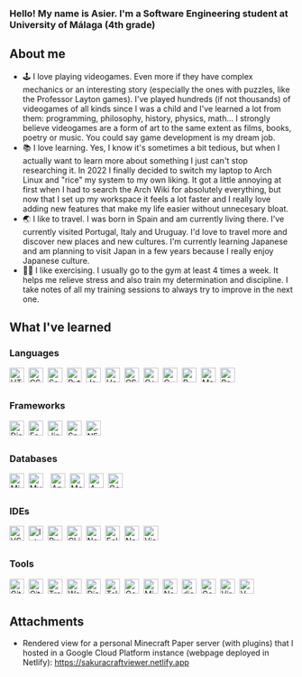 ### Hello! My name is Asier. I'm a Software Engineering student at University of Málaga (4th grade)

## About me

- 🕹 I love playing videogames. Even more if they have complex mechanics or an interesting story (especially the ones with puzzles, like the Professor Layton games). I've played hundreds (if not thousands) of videogames of all kinds since I was a child and I've learned a lot from them: programming, philosophy, history, physics, math... I strongly believe videogames are a form of art to the same extent as films, books, poetry or music. You could say game development is my dream job.
- 📚 I love learning. Yes, I know it's sometimes a bit tedious, but when I actually want to learn more about something I just can't stop researching it. In 2022 I finally decided to switch my laptop to Arch Linux and "rice" my system to my own liking. It got a little annoying at first when I had to search the Arch Wiki for absolutely everything, but now that I set up my workspace it feels a lot faster and I really love adding new features that make my life easier without unnecesary bloat.
- 🌏 I like to travel. I was born in Spain and am currently living there. I've currently visited Portugal, Italy and Uruguay. I'd love to travel more and discover new places and new cultures. I'm currently learning Japanese and am planning to visit Japan in a few years because I really enjoy Japanese culture.
- 🏋️‍♂️ I like exercising. I usually go to the gym at least 4 times a week. It helps me relieve stress and also train my determination and discipline. I take notes of all my training sessions to always try to improve in the next one.

## What I've learned

### Languages

<img title="HTML5" style="padding-right:5px;" align="left" alt="HTML5" width="26px" src="https://cdn.jsdelivr.net/npm/simple-icons@7.21.0/icons/html5.svg"/>

<img title="CSS" style="padding-right:5px;" align="left" alt="CSS" width="26px" src="https://cdn.jsdelivr.net/npm/simple-icons@7.21.0/icons/css3.svg"/>

<img title="Sass" style="padding-right:5px;" align="left" alt="Sass" width="26px" src="https://cdn.jsdelivr.net/npm/simple-icons@7.21.0/icons/sass.svg"/>

<img title="Python" style="padding-right:5px;" align="left" alt="Python" width="26px" src="https://cdn.jsdelivr.net/npm/simple-icons@7.21.0/icons/python.svg"/>

<img title="Java" style="padding-right:5px;" align="left" alt="Java" width="26px" src="https://cdn.jsdelivr.net/npm/programming-languages-logos@0.0.3/src/java/java.png"/>

<img title="Haskell" style="padding-right:5px;" align="left" alt="Haskell" width="26px" src="https://cdn.jsdelivr.net/npm/simple-icons@7.21.0/icons/haskell.svg"/>

<img title="C#" style="padding-right:5px;" align="left" alt="CSharp" width="26px" src="https://cdn.jsdelivr.net/npm/simple-icons@7.21.0/icons/csharp.svg"/>

<img title="C++" style="padding-right:5px;" align="left" alt="C++" width="26px" src="https://cdn.jsdelivr.net/npm/simple-icons@7.21.0/icons/cplusplus.svg"/>

<img title="C" style="padding-right:5px;" align="left" alt="C" width="26px" src="https://cdn.jsdelivr.net/npm/simple-icons@7.21.0/icons/c.svg"/>

<img title="R" style="padding-right:5px;" align="left" alt="R" width="26px" src="https://cdn.jsdelivr.net/npm/simple-icons@7.21.0/icons/r.svg"/>

<img title="Markdown" style="padding-right:5px;" align="left" alt="Markdown" width="26px" src="https://cdn.jsdelivr.net/npm/simple-icons@7.21.0/icons/markdown.svg"/>

<img title="Bash" style="padding-right:5px;" align="left" alt="Bash" width="26px" src="https://cdn.jsdelivr.net/npm/simple-icons@7.21.0/icons/gnubash.svg"/>

<br/>
<br/>

### Frameworks

<img title="Django" style="padding-right:5px;" align="left" alt="Django" width="26px" src="https://cdn.jsdelivr.net/npm/simple-icons@7.21.0/icons/django.svg"/>

<img title="FastAPI" style="padding-right:5px;" align="left" alt="FastAPI" width="26px" src="https://cdn.jsdelivr.net/npm/simple-icons@7.21.0/icons/fastapi.svg"/>

<img title="Jinja" style="padding-right:5px;" align="left" alt="Jinja" width="26px" src="https://cdn.jsdelivr.net/npm/simple-icons@7.21.0/icons/jinja.svg"/>

<img title="Spring" style="padding-right:5px;" align="left" alt="Spring" width="26px" src="https://cdn.jsdelivr.net/npm/simple-icons@7.21.0/icons/spring.svg"/>

<img title=".NET" style="padding-right:5px;" align="left" alt=".NET" width="26px" src="https://cdn.jsdelivr.net/npm/simple-icons@7.21.0/icons/dotnet.svg"/>

<br/>
<br/>

### Databases

<img title="Microsoft SQL Server" style="padding-right:5px;" align="left" alt="MicrosoftSQLServer" width="26px" src="https://cdn.jsdelivr.net/npm/simple-icons@7.21.0/icons/microsoftsqlserver.svg"/>

<img title="MySQL" style="padding-right:10px;" align="left" alt="MySQL" width="26px" src="https://cdn.jsdelivr.net/npm/simple-icons@7.21.0/icons/mysql.svg"/>

<img title="JavaDB (Apache Derby)" style="padding-right:5px;" align="left" alt="ApacheDerby" width="26px" src="https://db.apache.org/derby/logo/final_derbylogo.svg"/>

<img title="MongoDB" style="padding-right:5px;" align="left" alt="MongoDB" width="26px" src="https://cdn.jsdelivr.net/npm/simple-icons@7.21.0/icons/mongodb.svg"/>

<img title="Amazon Web Services" style="padding-right:5px;" align="left" alt="AWS" width="26px" src="https://cdn.jsdelivr.net/npm/simple-icons@7.21.0/icons/amazonaws.svg"/>

<img title="Google Cloud Platform" style="padding-right:5px;" align="left" alt="GoogleCloudPlatform" width="26px" src="https://cdn.jsdelivr.net/npm/simple-icons@7.21.0/icons/googlecloud.svg"/>


<br/>
<br/>

### IDEs

<img title="Visual Studio Code" style="padding-right:5px;" align="left" alt="VSCode" width="26px" src="https://cdn.jsdelivr.net/npm/simple-icons@7.21.0/icons/visualstudiocode.svg"/>

<img title="IntelliJ Idea" style="padding-right:5px;" align="left" alt="IntelliJ" width="26px" src="https://cdn.jsdelivr.net/npm/simple-icons@7.21.0/icons/intellijidea.svg"/>

<img title="PyCharm" style="padding-right:5px;" align="left" alt="PyCharm" width="26px" src="https://cdn.jsdelivr.net/npm/simple-icons@7.21.0/icons/pycharm.svg"/>

<img title="CLion" style="padding-right:5px;" align="left" alt="CLion" width="26px" src="https://cdn.jsdelivr.net/npm/simple-icons@7.21.0/icons/clion.svg"/>

<img title="Neovim" style="padding-right:5px;" align="left" alt="Neovim" width="26px" src="https://cdn.jsdelivr.net/npm/simple-icons@7.21.0/icons/neovim.svg"/>

<img title="Eclipse" style="padding-right:5px;" align="left" alt="Eclipse" width="26px" src="https://cdn.jsdelivr.net/npm/simple-icons@7.21.0/icons/eclipseide.svg"/>

<img title="NetBeans" style="padding-right:5px;" align="left" alt="NetBeans" width="26px" src="https://cdn.jsdelivr.net/npm/simple-icons@7.21.0/icons/apachenetbeanside.svg"/>

<img title="Visual Studio" style="padding-right:5px;" align="left" alt="Visual Studio" width="26px" src="https://cdn.jsdelivr.net/npm/simple-icons@7.21.0/icons/visualstudio.svg"/>

<br/>
<br/>

### Tools

<img title="GitHub" style="padding-right:5px;" align="left" alt="GitHub" width="26px" src="https://cdn.jsdelivr.net/npm/simple-icons@7.21.0/icons/github.svg"/>

<img title="GitLab" style="padding-right:5px;" align="left" alt="GitLab" width="26px" src="https://cdn.jsdelivr.net/npm/simple-icons@7.21.0/icons/gitlab.svg"/>

<img title="Trello" style="padding-right:5px;" align="left" alt="Trello" width="26px" src="https://cdn.jsdelivr.net/npm/simple-icons@7.21.0/icons/trello.svg"/>

<img title="WordPress" style="padding-right:5px;" align="left" alt="WordPress" width="26px" src="https://cdn.jsdelivr.net/npm/simple-icons@7.21.0/icons/wordpress.svg"/>

<img title="Discord" style="padding-right:5px;" align="left" alt="Discord" width="26px" src="https://cdn.jsdelivr.net/npm/simple-icons@7.21.0/icons/discord.svg"/>

<img title="Telegram" style="padding-right:5px;" align="left" alt="Telegram" width="26px" src="https://cdn.jsdelivr.net/npm/simple-icons@7.21.0/icons/telegram.svg"/>

<img title="Google Meet" style="padding-right:5px;" align="left" alt="GoogleMeet" width="26px" src="https://cdn.jsdelivr.net/npm/simple-icons@7.21.0/icons/googlemeet.svg"/>

<img title="Microsoft Teams" style="padding-right:5px;" align="left" alt="MicrosoftTeams" width="26px" src="https://cdn.jsdelivr.net/npm/simple-icons@7.21.0/icons/microsoftteams.svg"/>

<img title="Netlify" style="padding-right:5px;" align="left" alt="Netlify" width="26px" src="https://cdn.jsdelivr.net/npm/simple-icons@7.21.0/icons/netlify.svg"/>

<img title="diagrams.net" style="padding-right:5px;" align="left" alt="diagrams.net" width="26px" src="https://cdn.jsdelivr.net/npm/simple-icons@7.21.0/icons/diagramsdotnet.svg"/>

<img title="Google Colab" style="padding-right:5px;" align="left" alt="GoogleColab" width="26px" src="https://cdn.jsdelivr.net/npm/simple-icons@7.21.0/icons/googlecolab.svg"/>

<img title="VirtualBox" style="padding-right:5px;" align="left" alt="VirtualBox" width="26px" src="https://cdn.jsdelivr.net/npm/simple-icons@7.21.0/icons/virtualbox.svg"/>

<img title="VMware" style="padding-right:5px;" align="left" alt="VMware" width="26px" src="https://cdn.jsdelivr.net/npm/simple-icons@7.21.0/icons/vmware.svg"/>


<br/>
<br/>

## Attachments

- Rendered view for a personal Minecraft Paper server (with plugins) that I hosted in a Google Cloud Platform instance (webpage deployed in Netlify):  <https://sakuracraftviewer.netlify.app>